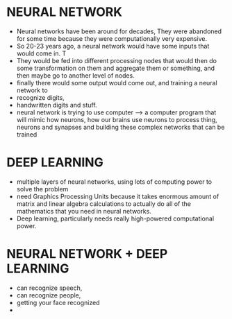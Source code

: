 # NEURAL NETWORK
- Neural networks have been around for decades, They were abandoned for some time because they were computationally very expensive.
- So 20-23 years ago, a neural network would have some inputs that would come in. T
- They would be fed into different processing nodes that would then do some transformation on them and aggregate them or something, and then maybe go to another level of nodes.
-  finally there would some output would come out, and  training a neural network to
  -  recognize digits,
  -  handwritten digits and stuff.
-  neural network is trying to use computer --> a computer program that will mimic how neurons, how our brains use neurons to process thing, neurons and synapses and building these complex networks that can be trained


# DEEP LEARNING
- multiple layers of neural networks, using lots of computing power to solve the problem
- need Graphics Processing Units because it takes enormous amount of matrix and linear algebra calculations to actually do all of the mathematics that you need in neural networks.
- Deep learning, particularly needs really high-powered computational power.
  
# NEURAL NETWORK + DEEP LEARNING
- can recognize speech,
- can recognize people,
- getting your face recognized
- 

